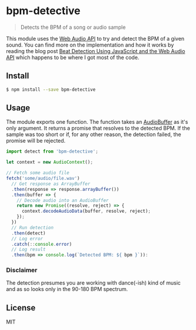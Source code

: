 # bpm-detective

> Detects the BPM of a song or audio sample

This module uses the [Web Audio API](https://developer.mozilla.org/en-US/docs/Web/API/Web_Audio_API) to try and detect the BPM of a given sound. You can find more on the implementation and how it works by reading the blog post [Beat Detection Using JavaScript and the Web Audio API](http://tech.beatport.com/2014/web-audio/beat-detection-using-web-audio/) which happens to be where I got most of the code.

## Install

```bash
$ npm install --save bpm-detective
```

## Usage

The module exports one function. The function takes an [AudioBuffer](https://developer.mozilla.org/en-US/docs/Web/API/AudioBuffer) as it's only argument. It returns a promise that resolves to the detected BPM. If the sample was too short or if, for any other reason, the detection failed, the promise will be rejected.

```javascript
import detect from 'bpm-detective';

let context = new AudioContext();

// Fetch some audio file
fetch('some/audio/file.wav')
  // Get response as ArrayBuffer
  .then(response => response.arrayBuffer())
  .then(buffer => {
    // Decode audio into an AudioBuffer
    return new Promise((resolve, reject) => {
      context.decodeAudioData(buffer, resolve, reject);
    });
  })
  // Run detection
  .then(detect)
  // Log error
  .catch(::console.error)
  // Log result
  .then(bpm => console.log(`Detected BPM: ${ bpm }`)):
```

### Disclaimer

The detection presumes you are working with dance(-ish) kind of music and as so looks only in the 90-180 BPM spectrum.

## License
MIT
